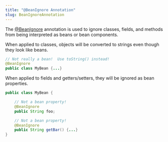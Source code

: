 ```yaml
---
title: "@BeanIgnore Annotation"
slug: BeanIgnoreAnnotation
---
```


The <a href="/site/apidocs/org/apache/juneau/annotation/BeanIgnore.html" target="_blank">@BeanIgnore</a> annotation is used to ignore classes,
fields, and methods from being interpreted as beans or bean components.

When applied to classes, objects will be converted to strings even though they look like beans.

```java
// Not really a bean!  Use toString() instead!
@BeanIgnore
public class MyBean {...}
```

When applied to fields and getters/setters, they will be ignored as bean properties.

```java
public class MyBean {

    // Not a bean property!
    @BeanIgnore
    public String foo;

    // Not a bean property!
    @BeanIgnore
    public String getBar() {...}
}
```
